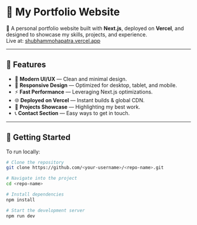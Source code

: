 # 💼 My Portfolio Website

🚀 A personal portfolio website built with **Next.js**, deployed on **Vercel**, and designed to showcase my skills, projects, and experience.  
Live at: [shubhammohapatra.vercel.app](https://shubhammohapatra.vercel.app)

---

## 📌 Features

- 🎨 **Modern UI/UX** — Clean and minimal design.
- 📱 **Responsive Design** — Optimized for desktop, tablet, and mobile.
- ⚡ **Fast Performance** — Leveraging Next.js optimizations.
- 🌐 **Deployed on Vercel** — Instant builds & global CDN.
- 📂 **Projects Showcase** — Highlighting my best work.
- 📞 **Contact Section** — Easy ways to get in touch.

---


## 🚀 Getting Started

To run locally:

```bash
# Clone the repository
git clone https://github.com/<your-username>/<repo-name>.git

# Navigate into the project
cd <repo-name>

# Install dependencies
npm install

# Start the development server
npm run dev
